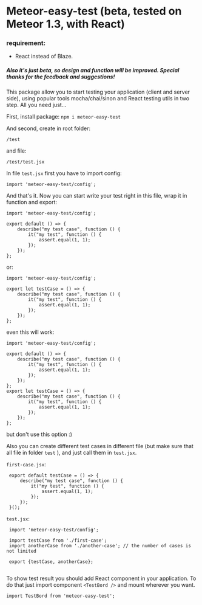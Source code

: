 # Meteor-easy-test (beta, tested on  Meteor 1.3, with React)

### requirement:
- React instead of Blaze.

##### Also it's just beta, so design and function will be improved. Special thanks for the feedback and suggestions!

This package allow you to start testing your application (client and server side), using popular tools mocha/chai/sinon and React testing utils in two step.
All you need just...

First, install package:
`npm i meteor-easy-test`

And second, create in root folder:

```
/test
```

and file:
```
/test/test.jsx
```

In file `test.jsx` first you have to import config:

```
import 'meteor-easy-test/config';
```

And that's it. Now you can start write your test right in this file, wrap it in function and export:
```
import 'meteor-easy-test/config';

export default () => {
    describe("my test case", function () {
        it("my test", function () {
            assert.equal(1, 1);
        });
    });
};
```

or:
```
import 'meteor-easy-test/config';

export let testCase = () => {
    describe("my test case", function () {
        it("my test", function () {
            assert.equal(1, 1);
        });
    });
};
```

even this will work:

```
import 'meteor-easy-test/config';

export default () => {
    describe("my test case", function () {
        it("my test", function () {
            assert.equal(1, 1);
        });
    });
};
export let testCase = () => {
    describe("my test case", function () {
        it("my test", function () {
            assert.equal(1, 1);
        });
    });
};
```
but don't use this option :)


Also you can create different test cases in different file (but make sure that all file in folder `test` ), and just call them in `test.jsx`.
 
`first-case.jsx`:
```
 export default testCase = () => {
     describe("my test case", function () {
         it("my test", function () {
             assert.equal(1, 1);
         });
     });
 }();
```
 
`test.jsx`:
```
 import 'meteor-easy-test/config';
 
 import testCase from './first-case';
 import anotherCase from './another-case'; // the number of cases is not limited
 
 export {testCase, anotherCase};
 
```


To show test result you should add React component in your application. To do that just import component `<TestBord />` and mount wherever you want.
```
import TestBord from 'meteor-easy-test';
```
